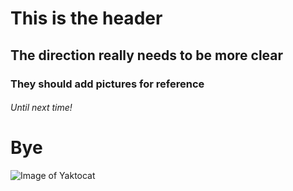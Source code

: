 # This is the header
## The direction really needs to be more clear
### They should add pictures for reference
###### Until next time!
# Bye


![Image of Yaktocat](https://octodex.github.com/images/yaktocat.png)
